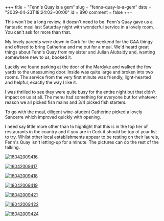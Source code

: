 +++
title = "Fenn's Quay is a gem"
slug = "fenns-quay-is-a-gem"
date = "2009-04-23T18:24:03+00:00"
id = 890
comment = false
+++

This won't be a long review, it doesn't need to be. Fenn's Quay gave us a fantastic meal last Saturday night with wonderful service in a lovely room. You can't ask for more than that.

My lovely parents were down in Cork for the weekend for the GAA thingy and offered to bring Catherine and me out for a meal. We'd heard great things about Fenn's Quay from my sister and Julian Alubaidy and, wanting somewhere new to us, booked it.

Luckily we found parking at the door of the Mardyke and walked the few yards to the unassuming door. Inside was quite large and broken into two rooms. The service from the very first minute was friendly, light-hearted and helpful, exactly the way I like it.

I was thrilled to see they were quite busy for the entire night but that didn't impact on us at all. The menu had something for everyone but for whatever reason we all picked fish mains and 3/4 picked fish starters.

To go with the meal, diligent wine-student Catherine picked a lovely Sancerre which improved quickly with opening.

I need say little more other than to highlight that this is in the top tier of restaurants in the country and if you are in Cork it should be top of your list to try. Whilst other local establishments appear to be resting on their laurels, Fenn's Quay isn't letting-up for a minute. The pictures can do the rest of the talking.

[![18042009416](http://photos4.pix.ie/93/6D/936D617DB67D484D9ADE0B78481EEBDF-500.jpg)](http://pix.ie/conor/946540 "18042009416 by conor")

[![18042009417](http://photos2.pix.ie/5E/20/5E2021B69DA84B38A4921D2D5176DA09-500.jpg)](http://pix.ie/conor/946539 "18042009417 by conor")

[![18042009418](http://photos2.pix.ie/64/BE/64BEC81D648545F6B457AD41E40669F8-500.jpg)](http://pix.ie/conor/946538 "18042009418 by conor")

[![18042009419](http://photos2.pix.ie/FD/CC/FDCC97A965B44C819B9E3D941BF168E5-500.jpg)](http://pix.ie/conor/946537 "18042009419 by conor")

[![18042009421](http://photos2.pix.ie/F5/03/F5034A622FC5475B8F38A78A383BF828-500.jpg)](http://pix.ie/conor/946535 "18042009421 by conor")

[![18042009422](http://photos2.pix.ie/95/40/95404F46CAC246A4A0578A2841C4428C-500.jpg)](http://pix.ie/conor/946534 "18042009422 by conor")

[![18042009424](http://photos2.pix.ie/15/3C/153C8FF50FF3452D87BE60A3233EB445-500.jpg)](http://pix.ie/conor/946532 "18042009424 by conor")
